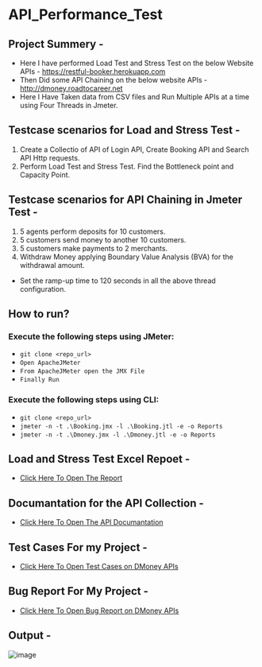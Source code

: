 # API_Performance_Test

## Project Summery -
  - Here I have performed Load Test and Stress Test on the below Website APIs -
  https://restful-booker.herokuapp.com
  - Then Did some API Chaining on the below website APIs -
  http://dmoney.roadtocareer.net
  - Here I Have Taken data from CSV files and Run Multiple APIs at a time using Four Threads in Jmeter.
  

## Testcase scenarios for Load and Stress Test -
1. Create a Collectio of API of Login API, Create Booking API and Search API Http requests.
2. Perform Load Test and Stress Test. Find the Bottleneck point and Capacity Point.

## Testcase scenarios for API Chaining in Jmeter Test -
1. 5 agents perform deposits for 10 customers.
2. 5 customers send money to another 10 customers.
3. 5 customers make payments to 2 merchants.
4. Withdraw Money applying Boundary Value Analysis (BVA) for the withdrawal amount.
- Set the ramp-up time to 120 seconds in all the above thread configuration.


## How to run?
### Execute the following steps using JMeter:
- ``` git clone <repo_url> ```
- ``` Open ApacheJMeter ```
- ``` From ApacheJMeter open the JMX File ```
- ``` Finally Run ```

### Execute the following steps using CLI:
- ``` git clone <repo_url> ```
- ``` jmeter -n -t .\Booking.jmx -l .\Booking.jtl -e -o Reports ```
- ``` jmeter -n -t .\Dmoney.jmx -l .\Dmoney.jtl -e -o Reports ```

## Load and Stress Test Excel Repoet -
 - [Click Here To Open The Report](https://docs.google.com/spreadsheets/d/19GYjbZhdUXBxYSQHAeiZ1zXB1yhEJTzp/edit?usp=sharing&ouid=108139447743460312613&rtpof=true&sd=true)



## Documantation for the API Collection -
 - [Click Here To Open The API Documantation](https://documenter.getpostman.com/view/28923318/2sAXjPzpTm)

## Test Cases For my Project -
 - [Click Here To Open Test Cases on DMoney APIs](https://docs.google.com/spreadsheets/d/1cGM0UKiFCwRpFosZIlTMw2fyO6W5wkxe9fyeQ3fpKGc/edit?usp=sharing)

## Bug Report For My Project -
 -  [Click Here To Open Bug Report on DMoney APIs](https://docs.google.com/spreadsheets/d/1BEXQOKZuqPUv1CBNdCexjiaCzT8x1fdp_vZvv9qI-18/edit?usp=sharing)
## Output -
![image](https://github.com/user-attachments/assets/946b8a4c-0ece-4b71-85fd-6bf1097ceffb)

